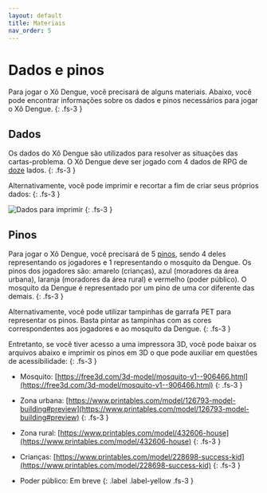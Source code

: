 ```yaml
---
layout: default
title: Materiais
nav_order: 5
---
```


# Dados e pinos

Para jogar o Xô Dengue, você precisará de alguns materiais. Abaixo, você pode
encontrar informações sobre os dados e pinos necessários para jogar o Xô Dengue.
{: .fs-3 }

## Dados

Os dados do Xô Dengue são utilizados para resolver as situações das
cartas-problema. O Xô Dengue deve ser jogado com 4 dados de RPG de
[doze](https://www.ludeka.com.br/image/cache/data/componentes/D-12/DD_RPG_12%20lados_Vermelho%20Transparente-800x800.jpg)
lados.
{: .fs-3 }

Alternativamente, você pode imprimir e recortar a fim de criar seus próprios
dados:
{: .fs-3 }

![Dados para imprimir](/imgs/dados.png)
{: .fs-3 }

## Pinos

Para jogar o Xô Dengue, você precisará de 5 [pinos](https://www.ludeka.com.br/image/cache/data/componentes/Peoes/PEÃO%20TRANSPARENTE/Peão%20conico%20translucido%20laranja-250x250.jpg), sendo 4 deles representando
os jogadores e 1 representando o mosquito da Dengue. Os pinos dos jogadores são:
amarelo (crianças), azul (moradores da área urbana), laranja (moradores da área
rural) e vermelho (poder público). O mosquito da Dengue é representado por um
pino de uma cor diferente das demais.
{: .fs-3 }

Alternativamente, você pode utilizar tampinhas de garrafa PET para representar
os pinos. Basta pintar as tampinhas com as cores correspondentes aos jogadores
e ao mosquito da Dengue.
{: .fs-3 }

Entretanto, se você tiver acesso a uma impressora 3D, você pode baixar os
arquivos abaixo e imprimir os pinos em 3D o que pode auxiliar em questões de
acessibilidade:
{: .fs-3 }

- Mosquito: [https://free3d.com/3d-model/mosquito-v1--906466.html](https://free3d.com/3d-model/mosquito-v1--906466.html)
{: .fs-3 }
- Zona urbana: [https://www.printables.com/model/126793-model-building#preview](https://www.printables.com/model/126793-model-building#preview)
{: .fs-3 }
- Zona rural: [https://www.printables.com/model/432606-house](https://www.printables.com/model/432606-house)
{: .fs-3 }
- Crianças: [https://www.printables.com/model/228698-success-kid](https://www.printables.com/model/228698-success-kid)
{: .fs-3 }

- Poder público: Em breve
{: .label .label-yellow .fs-3 }
